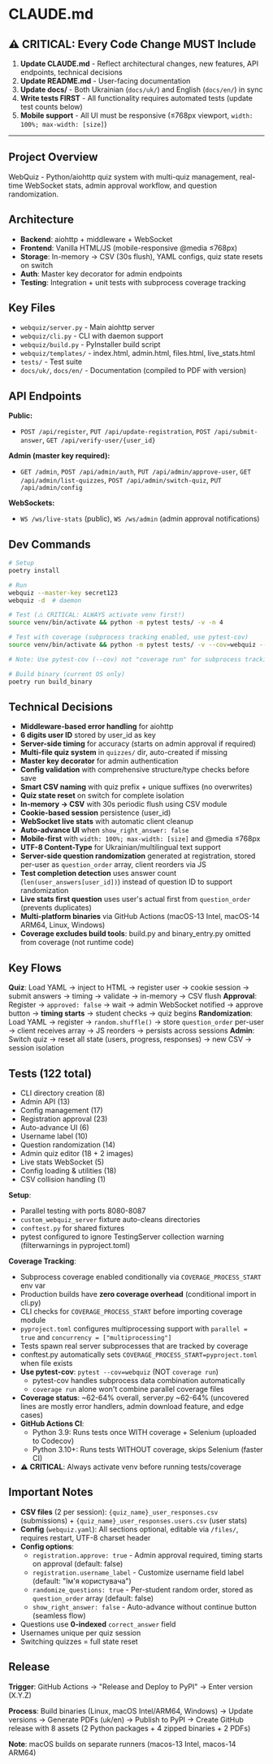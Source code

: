 # CLAUDE.md

## ⚠️ CRITICAL: Every Code Change MUST Include

1. **Update CLAUDE.md** - Reflect architectural changes, new features, API endpoints, technical decisions
2. **Update README.md** - User-facing documentation
3. **Update docs/** - Both Ukrainian (`docs/uk/`) and English (`docs/en/`) in sync
4. **Write tests FIRST** - All functionality requires automated tests (update test counts below)
5. **Mobile support** - All UI must be responsive (≤768px viewport, `width: 100%; max-width: [size]`)

---

## Project Overview
WebQuiz - Python/aiohttp quiz system with multi-quiz management, real-time WebSocket stats, admin approval workflow, and question randomization.

## Architecture
- **Backend**: aiohttp + middleware + WebSocket
- **Frontend**: Vanilla HTML/JS (mobile-responsive @media ≤768px)
- **Storage**: In-memory → CSV (30s flush), YAML configs, quiz state resets on switch
- **Auth**: Master key decorator for admin endpoints
- **Testing**: Integration + unit tests with subprocess coverage tracking

## Key Files
- `webquiz/server.py` - Main aiohttp server
- `webquiz/cli.py` - CLI with daemon support
- `webquiz/build.py` - PyInstaller build script
- `webquiz/templates/` - index.html, admin.html, files.html, live_stats.html
- `tests/` - Test suite
- `docs/uk/`, `docs/en/` - Documentation (compiled to PDF with version)

## API Endpoints

**Public:**
- `POST /api/register`, `PUT /api/update-registration`, `POST /api/submit-answer`, `GET /api/verify-user/{user_id}`

**Admin (master key required):**
- `GET /admin`, `POST /api/admin/auth`, `PUT /api/admin/approve-user`, `GET /api/admin/list-quizzes`, `POST /api/admin/switch-quiz`, `PUT /api/admin/config`

**WebSockets:**
- `WS /ws/live-stats` (public), `WS /ws/admin` (admin approval notifications)

## Dev Commands

```bash
# Setup
poetry install

# Run
webquiz --master-key secret123
webquiz -d  # daemon

# Test (⚠️ CRITICAL: ALWAYS activate venv first!)
source venv/bin/activate && python -m pytest tests/ -v -n 4

# Test with coverage (subprocess tracking enabled, use pytest-cov)
source venv/bin/activate && python -m pytest tests/ -v --cov=webquiz --cov-report=html --cov-report=term-missing

# Note: Use pytest-cov (--cov) not "coverage run" for subprocess tracking

# Build binary (current OS only)
poetry run build_binary
```

## Technical Decisions
- **Middleware-based error handling** for aiohttp
- **6 digits user ID** stored by user_id as key
- **Server-side timing** for accuracy (starts on admin approval if required)
- **Multi-file quiz system** in `quizzes/` dir, auto-created if missing
- **Master key decorator** for admin authentication
- **Config validation** with comprehensive structure/type checks before save
- **Smart CSV naming** with quiz prefix + unique suffixes (no overwrites)
- **Quiz state reset** on switch for complete isolation
- **In-memory → CSV** with 30s periodic flush using CSV module
- **Cookie-based session** persistence (user_id)
- **WebSocket live stats** with automatic client cleanup
- **Auto-advance UI** when `show_right_answer: false`
- **Mobile-first** with `width: 100%; max-width: [size]` and @media ≤768px
- **UTF-8 Content-Type** for Ukrainian/multilingual text support
- **Server-side question randomization** generated at registration, stored per-user as `question_order` array, client reorders via JS
- **Test completion detection** uses answer count (`len(user_answers[user_id])`) instead of question ID to support randomization
- **Live stats first question** uses user's actual first from `question_order` (prevents duplicates)
- **Multi-platform binaries** via GitHub Actions (macOS-13 Intel, macOS-14 ARM64, Linux, Windows)
- **Coverage excludes build tools**: build.py and binary_entry.py omitted from coverage (not runtime code)

## Key Flows

**Quiz**: Load YAML → inject to HTML → register user → cookie session → submit answers → timing → validate → in-memory → CSV flush
**Approval**: Register → `approved: false` → wait → admin WebSocket notified → approve button → **timing starts** → student checks → quiz begins
**Randomization**: Load YAML → register → `random.shuffle()` → store `question_order` per-user → client receives array → JS reorders → persists across sessions
**Admin**: Switch quiz → reset all state (users, progress, responses) → new CSV → session isolation

## Tests (122 total)
- CLI directory creation (8)
- Admin API (13)
- Config management (17)
- Registration approval (23)
- Auto-advance UI (6)
- Username label (10)
- Question randomization (14)
- Admin quiz editor (18 + 2 images)
- Live stats WebSocket (5)
- Config loading & utilities (18)
- CSV collision handling (1)

**Setup**:
- Parallel testing with ports 8080-8087
- `custom_webquiz_server` fixture auto-cleans directories
- `conftest.py` for shared fixtures
- pytest configured to ignore TestingServer collection warning (filterwarnings in pyproject.toml)

**Coverage Tracking**:
- Subprocess coverage enabled conditionally via `COVERAGE_PROCESS_START` env var
- Production builds have **zero coverage overhead** (conditional import in cli.py)
- CLI checks for `COVERAGE_PROCESS_START` before importing coverage module
- `pyproject.toml` configures multiprocessing support with `parallel = true` and `concurrency = ["multiprocessing"]`
- Tests spawn real server subprocesses that are tracked by coverage
- conftest.py automatically sets `COVERAGE_PROCESS_START=pyproject.toml` when file exists
- **Use pytest-cov**: `pytest --cov=webquiz` (NOT `coverage run`)
  - pytest-cov handles subprocess data combination automatically
  - `coverage run` alone won't combine parallel coverage files
- **Coverage status**: ~62-64% overall, server.py ~62-64% (uncovered lines are mostly error handlers, admin download feature, and edge cases)
- **GitHub Actions CI**:
  - Python 3.9: Runs tests once WITH coverage + Selenium (uploaded to Codecov)
  - Python 3.10+: Runs tests WITHOUT coverage, skips Selenium (faster CI)
- ⚠️ **CRITICAL**: Always activate venv before running tests/coverage

## Important Notes
- **CSV files** (2 per session): `{quiz_name}_user_responses.csv` (submissions) + `{quiz_name}_user_responses.users.csv` (user stats)
- **Config** (`webquiz.yaml`): All sections optional, editable via `/files/`, requires restart, UTF-8 charset header
- **Config options**:
  - `registration.approve: true` - Admin approval required, timing starts on approval (default: false)
  - `registration.username_label` - Customize username field label (default: "Ім'я користувача")
  - `randomize_questions: true` - Per-student random order, stored as `question_order` array (default: false)
  - `show_right_answer: false` - Auto-advance without continue button (seamless flow)
- Questions use **0-indexed** `correct_answer` field
- Usernames unique per quiz session
- Switching quizzes = full state reset

## Release
**Trigger**: GitHub Actions → "Release and Deploy to PyPI" → Enter version (X.Y.Z)

**Process**: Build binaries (Linux, macOS Intel/ARM64, Windows) → Update versions → Generate PDFs (uk/en) → Publish to PyPI → Create GitHub release with 8 assets (2 Python packages + 4 zipped binaries + 2 PDFs)

**Note**: macOS builds on separate runners (macos-13 Intel, macos-14 ARM64)
